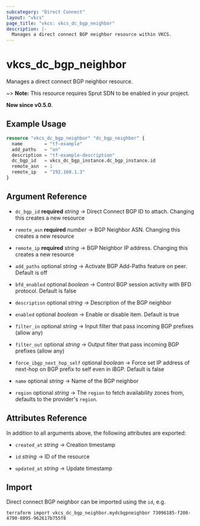 ```yaml
---
subcategory: "Direct Connect"
layout: "vkcs"
page_title: "vkcs: vkcs_dc_bgp_neighbor"
description: |-
  Manages a direct connect BGP neighbor resource within VKCS.
---
```


# vkcs_dc_bgp_neighbor

Manages a direct connect BGP neighbor resource.

~> **Note:** This resource requires Sprut SDN to be enabled in your project.

**New since v0.5.0**.

## Example Usage
```terraform
resource "vkcs_dc_bgp_neighbor" "dc_bgp_neighbor" {
  name        = "tf-example"
  add_paths   = "on"
  description = "tf-example-description"
  dc_bgp_id   = vkcs_dc_bgp_instance.dc_bgp_instance.id
  remote_asn  = 1
  remote_ip   = "192.168.1.3"
}
```

## Argument Reference
- `dc_bgp_id` **required** *string* &rarr;  Direct Connect BGP ID to attach. Changing this creates a new resource

- `remote_asn` **required** *number* &rarr;  BGP Neighbor ASN. Changing this creates a new resource

- `remote_ip` **required** *string* &rarr;  BGP Neighbor IP address. Changing this creates a new resource

- `add_paths` optional *string* &rarr;  Activate BGP Add-Paths feature on peer. Default is off

- `bfd_enabled` optional *boolean* &rarr;  Control BGP session activity with BFD protocol. Default is false

- `description` optional *string* &rarr;  Description of the BGP neighbor

- `enabled` optional *boolean* &rarr;  Enable or disable item. Default is true

- `filter_in` optional *string* &rarr;  Input filter that pass incoming BGP prefixes (allow any)

- `filter_out` optional *string* &rarr;  Output filter that pass incoming BGP prefixes (allow any)

- `force_ibgp_next_hop_self` optional *boolean* &rarr;  Force set IP address of next-hop on BGP prefix to self even in iBGP. Default is false

- `name` optional *string* &rarr;  Name of the BGP neighbor

- `region` optional *string* &rarr;  The `region` to fetch availability zones from, defaults to the provider's `region`.


## Attributes Reference
In addition to all arguments above, the following attributes are exported:
- `created_at` *string* &rarr;  Creation timestamp

- `id` *string* &rarr;  ID of the resource

- `updated_at` *string* &rarr;  Update timestamp



## Import

Direct connect BGP neighbor can be imported using the `id`, e.g.
```shell
terraform import vkcs_dc_bgp_neighbor.mydcbgpneighbor 73096185-f200-4790-8095-962617b755f8
```
